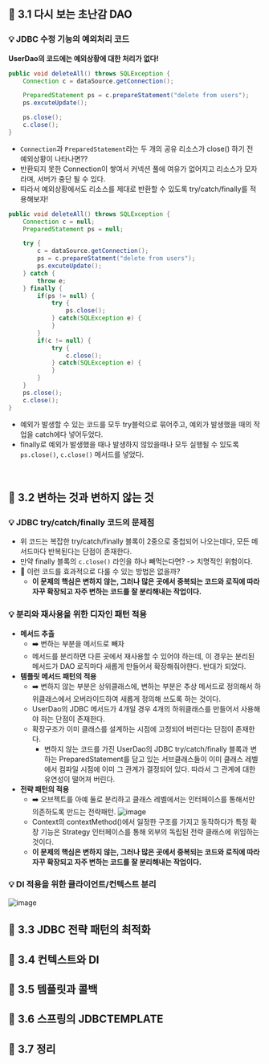## 🌱 3.1 다시 보는 초난감 DAO
### 💡 JDBC 수정 기능의 예외처리 코드
**UserDao의 코드에는 예외상황에 대한 처리가 없다!**
```java
public void deleteAll() throws SQLException {
    Connection c = dataSource.getConnection();

    PreparedStatement ps = c.prepareStatement("delete from users");
    ps.excuteUpdate();

    ps.close();
    c.close();
}
```
* `Connection`과 `PreparedStatement`라는 두 개의 공유 리소스가 close() 하기 전 예외상황이 나타나면??
* 반환되지 못한 Connection이 쌓여서 커넥션 풀에 여유가 없어지고 리소스가 모자라며, 서버가 중단 될 수 있다.
* 따라서 예외상황에서도 리소스를 제대로 반환할 수 있도록 try/catch/finally를 적용해보자!
```java
public void deleteAll() throws SQLException {
    Connection c = null;
    PreparedStatement ps = null;

    try {
        c = dataSource.getConnection();
        ps = c.prepareStatment("delete from users");
        ps.excuteUpdate();
    } catch {
        throw e;
    } finally {
        if(ps != null) {
            try {
                ps.close();
            } catch(SQLException e) {  
            }
        }
        if(c != null) {
            try {
                c.close();
            } catch(SQLException e) {
            }
        }
    }
    ps.close();
    c.close();
}
```
* 예외가 발생할 수 있는 코드를 모두 try블럭으로 묶어주고, 예외가 발생했을 때의 작업을 catch에다 넣어두었다.
* finally로 예외가 발생했을 때나 발생하지 않았을때나 모두 실행될 수 있도록 `ps.close()`, `c.close()` 메서드를 넣었다.
</br>

## 🌱 3.2 변하는 것과 변하지 않는 것
### 💡 JDBC try/catch/finally 코드의 문제점
* 위 코드는 복잡한 try/catch/finally 블록이 2중으로 중첩되어 나오는데다, 모든 메서드마다 반복된다는 단점이 존재한다.
* 만약 finally 블록의 `c.close()` 라인을 하나 빼먹는다면? -> 치명적인 위험이다.
* 🤔 이런 코드를 효과적으로 다룰 수 있는 방법은 없을까?
  * **이 문제의 핵심은 변하지 않는, 그러나 많은 곳에서 중복되는 코드와 로직에 따라 자꾸 확장되고 자주 변하는 코드를 잘 분리해내는 작업이다.**
### 💡 분리와 재사용을 위한 디자인 패턴 적용
* **메서드 추출**
  * ➡️ 변하는 부분을 메서드로 빼자
  * 메서드를 분리하면 다른 곳에서 재사용할 수 있어야 하는데, 이 경우는 분리된 메서드가 DAO 로직마다 새롭게 만들어서 확장해줘야한다. 반대가 되었다.
* **템플릿 메서드 패턴의 적용**
  * ➡️ 변하지 않는 부분은 상위클래스에, 변하는 부분은 추상 메서드로 정의해서 하위클래스에서 오버라이드하여 새롭게 정의해 쓰도록 하는 것이다.
  * UserDao의 JDBC 메서드가 4개일 경우 4개의 하위클래스를 만들어서 사용해야 하는 단점이 존재한다.
  * 확장구조가 이미 클래스를 설계하는 시점에 고정되어 버린다는 단점이 존재한다.
    * 변하지 않는 코드를 가진 UserDao의 JDBC try/catch/finally 블록과 변하는 PreparedStatement를 담고 있는 서브클래스들이 이미 클래스 레벨에서 컴파일 시점에 이미 그 관계가 결정되어 있다. 따라서 그 관계에 대한 유연성이 떨어져 버린다.
* **전략 패턴의 적용**
  * ➡️ 오브젝트를 아예 둘로 분리하고 클래스 레벨에서는 인터페이스를 통해서만 의존하도록 만드는 전략패턴.
    ![image](https://github.com/syoh98/TIL/assets/76934280/723bea87-ff8c-462a-8e77-ffd1dfa8a3da)
  * Context의 contextMethod()에서 일정한 구조를 가지고 동작하다가 특정 확장 기능은 Strategy 인터페이스를 통해 외부의 독립된 전략 클래스에 위임하는 것이다.
  * **이 문제의 핵심은 변하지 않는, 그러나 많은 곳에서 중복되는 코드와 로직에 따라 자꾸 확장되고 자주 변하는 코드를 잘 분리해내는 작업이다.**
### 💡 DI 적용을 위한 클라이언트/컨텍스트 분리
![image](https://github.com/syoh98/TIL/assets/76934280/ebac587d-7dcb-4f70-bf97-939d99ada991)

## 🌱 3.3 JDBC 전략 패턴의 최적화
## 🌱 3.4 컨텍스트와 DI
## 🌱 3.5 템플릿과 콜백
## 🌱 3.6 스프링의 JDBCTEMPLATE
## 🌱 3.7 정리

